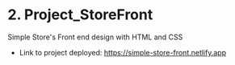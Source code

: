 # 2. Project_StoreFront
Simple Store's Front end design with HTML and CSS

- Link to project deployed: https://simple-store-front.netlify.app
